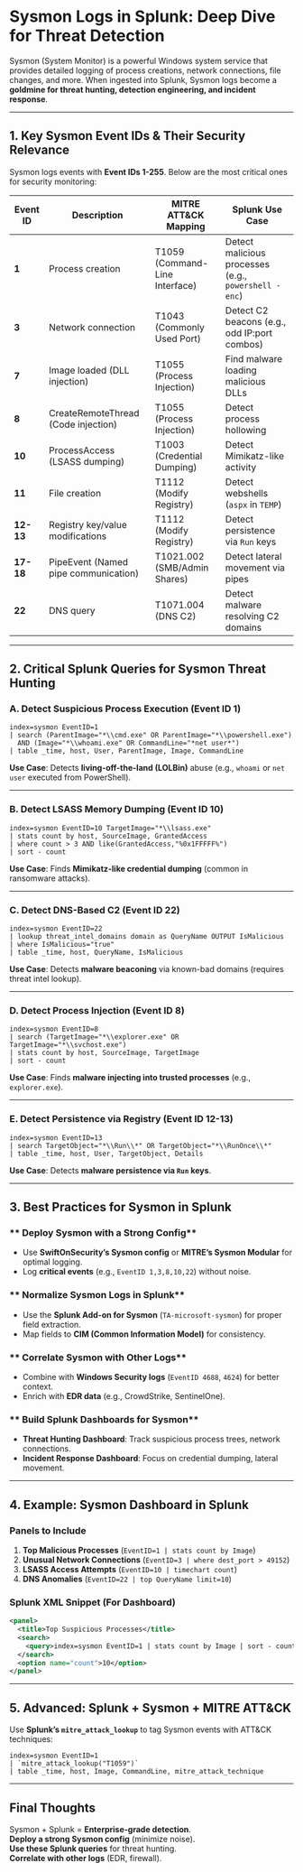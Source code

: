 # **Sysmon Logs in Splunk: Deep Dive for Threat Detection**

Sysmon (System Monitor) is a powerful Windows system service that provides detailed logging of process creations, network connections, file changes, and more. When ingested into Splunk, Sysmon logs become a **goldmine for threat hunting, detection engineering, and incident response**.

---

## **1. Key Sysmon Event IDs & Their Security Relevance**
Sysmon logs events with **Event IDs 1-255**. Below are the most critical ones for security monitoring:

| **Event ID** | **Description**                          | **MITRE ATT&CK Mapping**               | **Splunk Use Case**                     |
|-------------|-----------------------------------------|----------------------------------------|-----------------------------------------|
| **1**       | Process creation                        | T1059 (Command-Line Interface)         | Detect malicious processes (e.g., `powershell -enc`) |
| **3**       | Network connection                      | T1043 (Commonly Used Port)             | Detect C2 beacons (e.g., odd IP:port combos) |
| **7**       | Image loaded (DLL injection)            | T1055 (Process Injection)              | Find malware loading malicious DLLs     |
| **8**       | CreateRemoteThread (Code injection)     | T1055 (Process Injection)              | Detect process hollowing                |
| **10**      | ProcessAccess (LSASS dumping)           | T1003 (Credential Dumping)             | Detect Mimikatz-like activity          |
| **11**      | File creation                           | T1112 (Modify Registry)                | Detect webshells (`aspx` in `TEMP`)     |
| **12-13**   | Registry key/value modifications        | T1112 (Modify Registry)                | Detect persistence via `Run` keys       |
| **17-18**   | PipeEvent (Named pipe communication)    | T1021.002 (SMB/Admin Shares)           | Detect lateral movement via pipes       |
| **22**      | DNS query                               | T1071.004 (DNS C2)                     | Detect malware resolving C2 domains     |

---

## **2. Critical Splunk Queries for Sysmon Threat Hunting**
### **A. Detect Suspicious Process Execution (Event ID 1)**
```spl
index=sysmon EventID=1 
| search (ParentImage="*\\cmd.exe" OR ParentImage="*\\powershell.exe") 
  AND (Image="*\\whoami.exe" OR CommandLine="*net user*") 
| table _time, host, User, ParentImage, Image, CommandLine
```
 **Use Case**: Detects **living-off-the-land (LOLBin)** abuse (e.g., `whoami` or `net user` executed from PowerShell).

---

### **B. Detect LSASS Memory Dumping (Event ID 10)**
```spl
index=sysmon EventID=10 TargetImage="*\\lsass.exe" 
| stats count by host, SourceImage, GrantedAccess 
| where count > 3 AND like(GrantedAccess,"%0x1FFFFF%") 
| sort - count
```
 **Use Case**: Finds **Mimikatz-like credential dumping** (common in ransomware attacks).

---

### **C. Detect DNS-Based C2 (Event ID 22)**
```spl
index=sysmon EventID=22 
| lookup threat_intel_domains domain as QueryName OUTPUT IsMalicious 
| where IsMalicious="true" 
| table _time, host, QueryName, IsMalicious
```
 **Use Case**: Detects **malware beaconing** via known-bad domains (requires threat intel lookup).

---

### **D. Detect Process Injection (Event ID 8)**
```spl
index=sysmon EventID=8 
| search (TargetImage="*\\explorer.exe" OR TargetImage="*\\svchost.exe") 
| stats count by host, SourceImage, TargetImage 
| sort - count
```
 **Use Case**: Finds **malware injecting into trusted processes** (e.g., `explorer.exe`).

---

### **E. Detect Persistence via Registry (Event ID 12-13)**
```spl
index=sysmon EventID=13 
| search TargetObject="*\\Run\\*" OR TargetObject="*\\RunOnce\\*" 
| table _time, host, User, TargetObject, Details
```
 **Use Case**: Detects **malware persistence via `Run` keys**.

---

## **3. Best Practices for Sysmon in Splunk**
### ** Deploy Sysmon with a Strong Config**
- Use **SwiftOnSecurity’s Sysmon config** or **MITRE’s Sysmon Modular** for optimal logging.
- Log **critical events** (e.g., `EventID 1,3,8,10,22`) without noise.

### ** Normalize Sysmon Logs in Splunk**
- Use the **Splunk Add-on for Sysmon** (`TA-microsoft-sysmon`) for proper field extraction.
- Map fields to **CIM (Common Information Model)** for consistency.

### ** Correlate Sysmon with Other Logs**
- Combine with **Windows Security logs** (`EventID 4688`, `4624`) for better context.
- Enrich with **EDR data** (e.g., CrowdStrike, SentinelOne).

### ** Build Splunk Dashboards for Sysmon**
- **Threat Hunting Dashboard**: Track suspicious process trees, network connections.
- **Incident Response Dashboard**: Focus on credential dumping, lateral movement.

---

## **4. Example: Sysmon Dashboard in Splunk**
### **Panels to Include**
1. **Top Malicious Processes** (`EventID=1 | stats count by Image`)
2. **Unusual Network Connections** (`EventID=3 | where dest_port > 49152`)
3. **LSASS Access Attempts** (`EventID=10 | timechart count`)
4. **DNS Anomalies** (`EventID=22 | top QueryName limit=10`)

### **Splunk XML Snippet (For Dashboard)**
```xml
<panel>
  <title>Top Suspicious Processes</title>
  <search>
    <query>index=sysmon EventID=1 | stats count by Image | sort - count | head 10</query>
  </search>
  <option name="count">10</option>
</panel>
```

---

## **5. Advanced: Splunk + Sysmon + MITRE ATT&CK**
Use **Splunk’s `mitre_attack_lookup`** to tag Sysmon events with ATT&CK techniques:
```spl
index=sysmon EventID=1 
| `mitre_attack_lookup("T1059")` 
| table _time, host, Image, CommandLine, mitre_attack_technique
```

---

## **Final Thoughts**
Sysmon + Splunk = **Enterprise-grade detection**.  
**Deploy a strong Sysmon config** (minimize noise).  
**Use these Splunk queries** for threat hunting.  
**Correlate with other logs** (EDR, firewall).  
